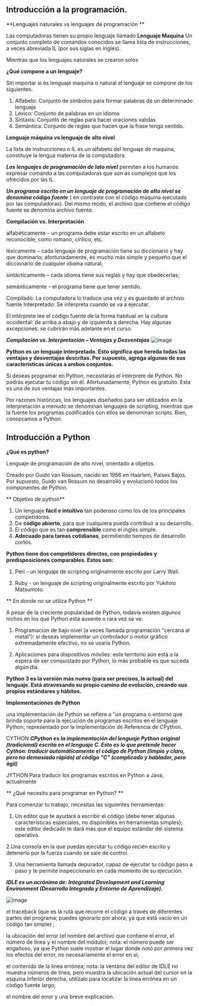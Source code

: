 
## Introducción a la programación.
**Lenguajes naturales vs lenguajes de programación **
 
 Las computadoras tienen su propio lenguaje llamado **Lenguaje Maquina**
 Un conjunto completo de comandos conocidos se llama lista de instrucciones, a veces abreviada IL (por sus siglas en inglés). 
 
 Mientras que los lenguajes naturales se crearon solos 
 
 **¿Qué compone a un lenguaje?**

Sin importar si es lenguaje maquina o natural el lenguaje se compone de los siguientes.

1. Alfabeto: Conjunto de símbolos para formar palabras de un determinado lenguaje
2. Léxico: Conjunto de palabras en un idioma
3. Sintaxis: Conjunto de reglas para hacer oraciones validas
4. Semántica: Conjunto de reglas que hacen que la frase tenga sentido.

**Lenguaje máquina vs lenguaje de alto nivel**

La lista de instrucciones o IL es un alfabeto del lenguaje de maquina, constituye la lengua materna de la computadora.

***Los lenguajes de programación de lato nivel*** permiten a los humanos expresar comando a las computadoras que son ás complejos que los ofrecidos por las IL.

***Un programa escrito en un lenguaje de programación de alto nivel se denomina código fuente*** ( en contraste con el código máquina ejecutado por las computadoras). Del mismo modo, el archivo que contiene el código fuente se denomina archivo fuente.

**Compilación vs. Interpretación**

alfabéticamente – un programa debe estar escrito en un alfabeto reconocible, como romano, cirílico, etc.

léxicamente – cada lenguaje de programación tiene su diccionario y hay que dominarlo; afortunadamente, es mucho más simple y pequeño que el diccionario de cualquier idioma natural;

sintácticamente – cada idioma tiene sus reglas y hay que obedecerlas;

semánticamente – el programa tiene que tener sentido.

Compilado: La computadora lo traduce una vez y es guardado el archivo fuente 
Interpretado: Se interpreta cuando se va a ejecutar.

El intérprete lee el código fuente de la forma habitual en la cultura occidental: de arriba a abajo y de izquierda a derecha. Hay algunas excepciones: se cubrirán más adelante en el curso.

***Compilación vs. Interpretación – Ventajas y Desventajas***
![image](https://user-images.githubusercontent.com/105448434/236584114-bc156387-350e-4354-a0f2-84e2f15cc854.png)

**Python es un lenguaje interpretado. Esto significa que hereda todas las ventajas y desventajas descritas. Por supuesto, agrega algunas de sus características únicas a ambos conjuntos.**

Si deseas programar en Python, necesitarás el intérprete de Python. No podrás ejecutar tu código sin él. Afortunadamente, Python es gratuito. Esta es una de sus ventajas más importantes.

Por razones históricas, los lenguajes diseñados para ser utilizados en la interpretación a menudo se denominan lenguajes de scripting, mientras que la fuente los programas codificados con ellos se denominan scripts. Bien, conozcamos a Python.

## Introducción a Python

**¿Qué es python?**

Lenguaje de programación de alto nivel, orientado a objetos.

Creado por  Guido van Rossum, nacido en 1956 en Haarlem, Países Bajos. Por supuesto, Guido van Rossum no desarrolló y evolucionó todos los componentes de Python.

** Objetivo de python**

1. Un lenguaje **fácil e intuitivo** tan poderoso como los de los principales competidores.
2. De **código abierto**, para que cualquiera pueda contribuir a su desarrollo.
3. El código que es tan **comprensible** como el inglés simple.
4. **Adecuado para tareas cotidianas**, permitiendo tiempos de desarrollo cortos.

**Python tiene dos competidores directos, con propiedades y predisposiciones comparables. Estos son:**

1. Perl - un lenguaje de scripting originalmente escrito por Larry Wall.

2. Ruby - un lenguaje de scripting originalmente escrito por Yukihiro Matsumoto.

** En donde no se utiliza Python **

A pesar de la creciente popularidad de Python, todavía existen algunos nichos en los que Python está ausente o rara vez se ve:

1. Programación de bajo nivel (a veces llamada programación "cercana al metal"): si deseas implementar un controlador o motor gráfico extremadamente efectivo, no se usaría Python.

2. Aplicaciones para dispositivos móviles: este territorio aún está a la espera de ser conquistado por Python, lo más probable es que suceda algún día.

**Python 3 es la versión más nueva (para ser precisos, la actual) del lenguaje. Está atravesando su propio camino de evolución, creando sus propios estándares y hábitos.**

**Implementaciones de Python**

una implementación de Python se refiere a "un programa o entorno que brinda soporte para la ejecución de programas escritos en el lenguaje Python, representado por la Implementación de Referencia de CPython.

CYTHON
***CPython es la implementación del lenguaje Python original (tradicional) escrita en el lenguaje C. Esto es lo que pretende hacer Cython: traducir automáticamente el código de Python (limpio y claro, pero no demasiado rápido) al código "C" (complicado y hablador, pero ágil)***

JYTHON
Para traducir los programas escritos en Python a Java, actualmente 

** ¿Qué necesito para programar en Python? **

Para comenzar tu trabajo, necesitas las siguientes herramientas:

1. Un editor que te ayudará a escribir el código (debe tener algunas características especiales, no disponibles en herramientas simples); este editor dedicado te dará más que el equipo estándar del sistema operativo.

2.Una consola en la que puedas ejecutar tu código recién escrito y detenerlo por la fuerza cuando se sale de control.

3. Una herramienta llamada depurador, capaz de ejecutar tu código paso a paso y te permite inspeccionarlo en cada momento de su ejecución.

***IDLE es un acrónimo de: Integrated Development and Learning Environment (Desarrollo Integrado y Entorno de Aprendizaje).***

![image](https://user-images.githubusercontent.com/105448434/236586485-4b9d5dba-7156-4971-864f-d81c3463321a.png)

el traceback (que es la ruta que recorre el código a través de diferentes partes del programa; puedes ignorarlo por ahora, ya que está vacío en un código tan simple) ;

la ubicación del error (el nombre del archivo que contiene el error, el número de línea y el nombre del módulo); nota: el número puede ser engañoso, ya que Python suele mostrar el lugar donde notó por primera vez los efectos del error, no necesariamente el error en sí;

el contenido de la línea errónea; nota: la ventana del editor de IDLE no muestra números de línea, pero muestra la ubicación actual del cursor en la esquina inferior derecha; utilízalo para localizar la línea errónea en un código fuente largo;

el nombre del error y una breve explicación.




